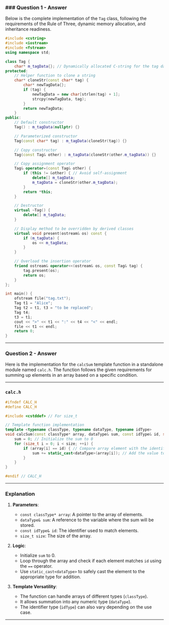 ### ### Question 1 - Answer

Below is the complete implementation of the `Tag` class, following the requirements of the Rule of Three, dynamic memory allocation, and inheritance readiness.

```cpp
#include <cstring>
#include <iostream>
#include <fstream>
using namespace std;

class Tag {
    char* m_tagData{}; // Dynamically allocated C-string for the tag data
protected:
    // Helper function to clone a string
    char* cloneStr(const char* tag) {
        char* newTagData{};
        if (tag) {
            newTagData = new char[strlen(tag) + 1];
            strcpy(newTagData, tag);
        }
        return newTagData;
    }
public:
    // Default constructor
    Tag() : m_tagData(nullptr) {}

    // Parameterized constructor
    Tag(const char* tag) : m_tagData(cloneStr(tag)) {}

    // Copy constructor
    Tag(const Tag& other) : m_tagData(cloneStr(other.m_tagData)) {}

    // Copy assignment operator
    Tag& operator=(const Tag& other) {
        if (this != &other) { // Avoid self-assignment
            delete[] m_tagData;
            m_tagData = cloneStr(other.m_tagData);
        }
        return *this;
    }

    // Destructor
    virtual ~Tag() {
        delete[] m_tagData;
    }

    // Display method to be overridden by derived classes
    virtual void present(ostream& os) const {
        if (m_tagData) {
            os << m_tagData;
        }
    }

    // Overload the insertion operator
    friend ostream& operator<<(ostream& os, const Tag& tag) {
        tag.present(os);
        return os;
    }
};

int main() {
    ofstream file("tag.txt");
    Tag t1 = "Alice";
    Tag t2 = t1, t3 = "to be replaced";
    Tag t4;
    t3 = t1;
    cout << ">" << t1 << ":" << t4 << "<" << endl;
    file << t1 << endl;
    return 0;
}
```

---
### Question 2 - Answer

Here is the implementation for the `calcSum` template function in a standalone module named `calc.h`. The function follows the given requirements for summing up elements in an array based on a specific condition.

---

### **`calc.h`**

```cpp
#ifndef CALC_H
#define CALC_H

#include <cstddef> // For size_t

// Template function implementation
template <typename classType, typename dataType, typename idType>
void calcSum(const classType* array, dataType& sum, const idType& id, size_t size) {
    sum = 0; // Initialize the sum to 0
    for (size_t i = 0; i < size; ++i) {
        if (array[i] == id) { // Compare array element with the identifier
            sum += static_cast<dataType>(array[i]); // Add the value to sum after casting
        }
    }
}

#endif // CALC_H
```

---

### **Explanation**

1. **Parameters**:
   - `const classType* array`: A pointer to the array of elements.
   - `dataType& sum`: A reference to the variable where the sum will be stored.
   - `const idType& id`: The identifier used to match elements.
   - `size_t size`: The size of the array.

2. **Logic**:
   - Initialize `sum` to 0.
   - Loop through the array and check if each element matches `id` using the `==` operator.
   - Use `static_cast<dataType>` to safely cast the element to the appropriate type for addition.

3. **Template Versatility**:
   - The function can handle arrays of different types (`classType`).
   - It allows summation into any numeric type (`dataType`).
   - The identifier type (`idType`) can also vary depending on the use case.

---
